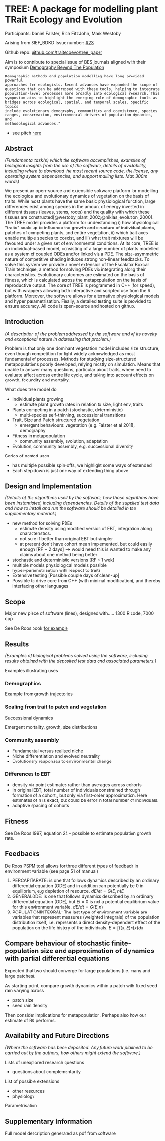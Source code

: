 # TREE: A package for modelling plant TRait Ecology and Evolution

Participants: Daniel Falster, Rich FitzJohn, Mark Westoby

Arising from SIEF_BDKD Issue number: [#23](https://github.com/dfalster/SIEF_BDKD/issues/23)

Github repo: [github.com/traitecoevo/tree_paper](https://github.com/traitecoevo/tree_paper)

Aim is to contribute to special Issue of BES journals aligned with their
symposium [Demography Beyond The Population](http://www.britishecologicalsociety.org/events/current_future_meetings/demography-beyond-the-population-bes-annual-symposium/)

	Demographic methods and population modelling have long provided powerful
	approaches for ecologists. Recent advances have expanded the scope of
	questions that can be addressed with these tools, helping to integrate
	population-level processes more broadly into ecological research. This
	symposium aims to highlight the emerging role of demographic tools as
	bridges across ecological, spatial, and temporal scales. Specific topics
	include evolutionary demography, communities and coexistence, species
	ranges, conservation, environmental drivers of population dynamics, and
	methodological advances."

- see pitch [here](tree_pitch.md)

## Abstract
*(Fundamental task(s) which the software accomplishes, examples of biological insights from the use of the software, details of availability, including where to download the most recent source code, the license, any operating system dependencies, and support mailing lists. Max 300m words)*

We present an open-source and extensible software platform for modelling the ecological and evolutionary dynamics of vegetation on the basis of traits. While most plants have the same basic physiological function, large differences exist among species in the amount of energy invested in different tissues (leaves, stems, roots) and the quality with which these tissues are constructed[@westoby_plant_2002;@niklas_evolution_2000]. The TREE model provides a platform for understanding  i) how physiological "traits" scale up to influence the growth and structure of individual plants, patches of competing plants, and entire vegetation, ii) which trait axes enable multiple species to coexist, and iii) what trait mixtures will be favoured under a given set of environmental conditions. At its core, TREE is an individual-based model, consisting of a large number of plants modelled as a system of coupled ODEs and/or linked via a PDE. The size-asymmetric nature of competitive shading induces strong non-linear feedbacks. To solve this system we provide a novel extension of the Escalator Boxcar Train technique, a method for solving PDEs via integrating along their characteristics. Evolutionary outcomes are estimated on the basis of fitness, which is calculated across the metapopulation on the basis of reproductive output. The core of TREE is programmed in C++ (for speed), but with wrappers allowing both interactive and scripted use from the R platform. Moreover, the software allows for alternative physiological models and hyper parametrisation. Finally, a detailed testing suite is provided to ensure accuracy. All code is open-source and hosted on github.

## Introduction

 *(A description of the problem addressed by the software and of its novelty and
exceptional nature in addressing that problem.)*

Problem is that only one dominant vegetation model includes size structure, even
though competition for light widely acknowledged as most fundamental of processes.
Methods for studying size-structured metapopulations poorly developed, relying mostly
on simulation.
Means that unable to answer many questions, particular about traits, where need to
evaluate affect across entire life cycle, and taking into account effects on growth,
fecundity and mortality.

What does tree model do

- Individual plants growing
	- estimate plant growth rates in relation to size, light env, traits
- Plants competing in a patch (stochastic, deterministic)
	-  multi-species self-thinning, successional transitions
- Trait, Size and Patch structured vegetation
	- emergent behaviours: vegetation (e.g. Falster et al 2011), demography
- Fitness in metapopulation
	- community assembly, evolution, adaptation
- Evolution, community assembly, e.g. successional diversity

Series of nested uses

- has multiple possible spin-offs, we highlight some ways of extended
- Each step down is just one way of extending thing above

## Design and Implementation
*(Details of the algorithms used by the software, how those algorithms have been instantiated, including dependencies. Details of the supplied test data and how to install and run the software should be detailed in the supplementary material.)*

- new method for solving PDEs
	+ estimate density using modified version of EBT, integration along characteristics.
	+ not sure if better than original EBT but simpler
	+ at present don't have cohort mean implemented, but could easily enough [RF ~
	2 days] --> would
	need this is wanted to make any claims about one method being better
- stochastic and deterministic versions [RF < 1 wek]
- multiple models physiological models possible
- hyper-parametrisation with respect to traits
- Extensive testing [Possible couple days of clean-up]
- Possible to drive core from C++ (with minimal modification), and thereby interfacing other languages

## Scope

Major new piece of software (lines), designed with..... 1300 R code, 7000 cpp

See De Roos book [for example](http://simsrad.net.ocs.mq.edu.au/login?url=http://site.ebrary.com/lib/mqau/docDetail.action?docID=10640067)

## Results

*(Examples of biological problems solved using the software, including results obtained with the deposited test data and associated parameters.)*

Examples illustrating uses

### Demographics

Example from growth trajectories

### Scaling from trait to patch and vegetation

Successional dynamics

Emergent mortality, growth, size distributions


### Community assembly

- Fundamental versus realised niche
- Niche differentiation and evolved neutrality
- Evolutionary responses to environmental change

### Differences to EBT

- density via point estimates rather than averages across cohorts
- In original EBT, total number of individuals constrained through formation of a
cohort,, but only via first-order approximation. Here estimates of n is exact,
but could be error in total number of individuals.
- adaptive spacing of cohorts


## Fitness

See De Roos 1997, equation 24 - possible to estimate population growth rate.

## Feedbacks

De Roos PSPM tool allows for three different types of feedback in environment variable
(see page 51 of manual)

1. PERCAPITARATE: is one that follows dynamics described by an ordinary differential
equation (ODE) and in addition can potentially be 0 in equilibrium, e.g depletion of resource.
$dE/dt = G(E, n) E$
2. GENERALODE: is one that follows dynamics described by an ordinary differential
equation (ODE), but Ei = 0 is not a potential equilibrium value for this environment variable.
$dE/dt = G(E, n)$
3. POPULATIONINTEGRAL: The last type of environment variable are variables that represent
measures (weighted integrals) of the population distribution itself, i.e. represents a direct
density-dependent effect of the population on the life history of the individuals.
$E=\int f(x,E) n (x) dx$

## Compare behaviour of stochastic finite-population size and approximation of dynamics with partial differential equations

Expected that two should converge for large populations (i.e. many and large patches).

As starting point, compare growth dynamics within a patch with fixed seed rain varying across

- patch size
- seed rain density

Then consider implications for metapopulation. Perhaps also how our estimate of R0 performs.

## Availability and Future Directions
*(Where the software has been deposited. Any future work planned to be carried out by the authors, how others might extend the software.)*

Lists of unexplored research questions

- questions about complementarity

List of possible extensions

- other resources
- physiology

Parametrisation

## Supplementary Information

Full model description generated as pdf from software
